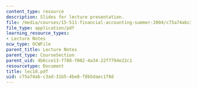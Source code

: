 ```yaml
---
content_type: resource
description: Slides for lecture presentation.
file: /media/courses/15-511-financial-accounting-summer-2004/c75a74abc3ad31b54be8f8b5daec1f8d_lec18.pdf
file_type: application/pdf
learning_resource_types:
- Lecture Notes
ocw_type: OCWFile
parent_title: Lecture Notes
parent_type: CourseSection
parent_uid: 4b6cce13-f788-f002-4a34-22f7794e22c1
resourcetype: Document
title: lec18.pdf
uid: c75a74ab-c3ad-31b5-4be8-f8b5daec1f8d
---
```

